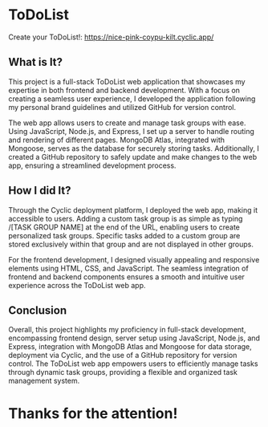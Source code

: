 # ToDoList

Create your ToDoList!: https://nice-pink-coypu-kilt.cyclic.app/

## What is It?

This project is a full-stack ToDoList web application that showcases my expertise in both frontend and backend development. With a focus on creating a seamless user experience, I developed the application following my personal brand guidelines and utilized GitHub for version control.

The web app allows users to create and manage task groups with ease. Using JavaScript, Node.js, and Express, I set up a server to handle routing and rendering of different pages. MongoDB Atlas, integrated with Mongoose, serves as the database for securely storing tasks. Additionally, I created a GitHub repository to safely update and make changes to the web app, ensuring a streamlined development process.

## How I did It?

Through the Cyclic deployment platform, I deployed the web app, making it accessible to users. Adding a custom task group is as simple as typing /[TASK GROUP NAME] at the end of the URL, enabling users to create personalized task groups. Specific tasks added to a custom group are stored exclusively within that group and are not displayed in other groups.

For the frontend development, I designed visually appealing and responsive elements using HTML, CSS, and JavaScript. The seamless integration of frontend and backend components ensures a smooth and intuitive user experience across the ToDoList web app.

## Conclusion

Overall, this project highlights my proficiency in full-stack development, encompassing frontend design, server setup using JavaScript, Node.js, and Express, integration with MongoDB Atlas and Mongoose for data storage, deployment via Cyclic, and the use of a GitHub repository for version control. The ToDoList web app empowers users to efficiently manage tasks through dynamic task groups, providing a flexible and organized task management system.

# Thanks for the attention!
